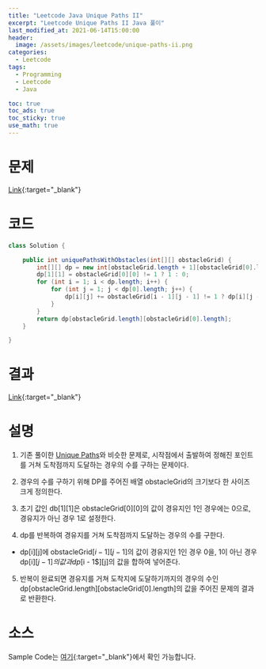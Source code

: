 ```yaml
---
title: "Leetcode Java Unique Paths II"
excerpt: "Leetcode Unique Paths II Java 풀이"
last_modified_at: 2021-06-14T15:00:00
header:
  image: /assets/images/leetcode/unique-paths-ii.png
categories:
  - Leetcode
tags:
  - Programming
  - Leetcode
  - Java

toc: true
toc_ads: true
toc_sticky: true
use_math: true
---
```

# 문제
[Link](https://leetcode.com/problems/unique-paths-ii/){:target="_blank"}

# 코드
```java
class Solution {

	public int uniquePathsWithObstacles(int[][] obstacleGrid) {
		int[][] dp = new int[obstacleGrid.length + 1][obstacleGrid[0].length + 1];
		dp[1][1] = obstacleGrid[0][0] != 1 ? 1 : 0;
		for (int i = 1; i < dp.length; i++) {
			for (int j = 1; j < dp[0].length; j++) {
				dp[i][j] += obstacleGrid[i - 1][j - 1] != 1 ? dp[i][j - 1] + dp[i - 1][j] : 0;
			}
		}
		return dp[obstacleGrid.length][obstacleGrid[0].length];
	}

}
```

# 결과
[Link](https://leetcode.com/submissions/detail/507663085/){:target="_blank"}

# 설명
1. 기존 풀이한 [Unique Paths](../unique-paths/)와 비슷한 문제로, 시작점에서 출발하여 정해진 포인트를 거쳐 도착점까지 도달하는 경우의 수를 구하는 문제이다.

2. 경우의 수를 구하기 위해 DP를 주어진 배열 obstacleGrid의 크기보다 한 사이즈 크게 정의한다.

3. 초기 값인 db[1][1]은 obstacleGrid[0][0]의 값이 경유지인 1인 경우에는 0으로, 경유지가 아닌 경우 1로 설정한다.

4. dp를 반복하여 경유지를 거쳐 도착점까지 도달하는 경우의 수를 구한다.
- dp[i][j]에 obstacleGrid[$i - 1$][$j - 1$]의 값이 경유지인 1인 경우 0을, 1이 아닌 경우 dp[i][$j - 1]의 값과 dp[$i - 1$][j]의 값을 합하여 넣어준다.

5. 반복이 완료되면 경유지를 거쳐 도착지에 도달하기까지의 경우의 수인 dp[obstacleGrid.length][obstacleGrid[0].length]의 값을 주어진 문제의 결과로 반환한다.

# 소스
Sample Code는 [여기](https://github.com/GracefulSoul/leetcode/blob/master/src/main/java/gracefulsoul/problems/UniquePathsII.java){:target="_blank"}에서 확인 가능합니다.